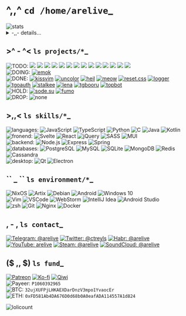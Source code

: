 # ^,,^ `cd /home/arelive`_

<img src="https://github-profile-summary-cards.vercel.app/api/cards/profile-details?username=arebaka&theme=nord_dark" alt="stats" />
<details>
  <summary> -,,- details... </summary>
  <img src="https://github-profile-summary-cards.vercel.app/api/cards/stats?username=arebaka&theme=nord_dark" alt="stats" />
  <img src="https://github-profile-summary-cards.vercel.app/api/cards/productive-time?username=arebaka&theme=nord_dark" alt="commits per day hour" />  
  <img src="https://github-profile-summary-cards.vercel.app/api/cards/repos-per-language?username=arebaka&theme=nord_dark" alt=top languages by repo" />
  <img src="https://github-profile-summary-cards.vercel.app/api/cards/most-commit-language?username=arebaka&theme=nord_dark" alt="top languages by commit" />
</details>

## >^ - ^< `ls projects/*`_
![TODO: ](https://img.shields.io/badge/TODO-FFFFFF?style=flat)
  ![](https://img.shields.io/badge/-web_components_library-gray?style=flat-square)
  ![](https://img.shields.io/badge/-captcha_service-gray?style=flat-square)
  ![](https://img.shields.io/badge/-platform_of_knowledge-gray?style=flat-square)
  ![](https://img.shields.io/badge/-cloud_for_media-gray?style=flat-square)
  ![](https://img.shields.io/badge/-dashbord_for_Telegram_chats-gray?style=flat-square)
  ![](https://img.shields.io/badge/-image_format_for_TTY_and_colorized_code_dumps-gray?style=flat-square)
  ![](https://img.shields.io/badge/-upgrade_of_XMPP_protocol-gray?style=flat-square)
  ![](https://img.shields.io/badge/-URL_shortener_with_useragent_variator-gray?style=flat-square)
  ![](https://img.shields.io/badge/-web_search_engine_for_geeks-gray?style=flat-square)
  ![](https://img.shields.io/badge/-simple_markup_language_for_creating_formatting_text-gray?style=flat-square)
  ![](https://img.shields.io/badge/-reactive_markup_language-gray?style=flat-square)
  ![](https://img.shields.io/badge/-console_web_browser_using_native_reactivity-gray?style=flat-square)
  ![](https://img.shields.io/badge/-MUD_engine_for_messengers-gray?style=flat-square)
  ![](https://img.shields.io/badge/-text/code_editor_of_my_dreams-gray?style=flat-square)  
![DOING: ](https://img.shields.io/badge/DOING-FFFFFF?style=flat)
  [![emok](https://img.shields.io/badge/emok-JS-yellow?style=flat-square)](https://github.com/arebaka/emok)  
![DONE: ](https://img.shields.io/badge/DONE-FFFFFF?style=flat)
  [![kissvim](https://img.shields.io/badge/kissvim-Vim-brightgreen?style=flat-square)](https://github.com/arebaka/kissvim)
  [![uncolor](https://img.shields.io/badge/uncolor-sh-green?style=flat-square)](https://github.com/arebaka/uncolor)
  [![heil](https://img.shields.io/badge/heil-sh-green?style=flat-square)](https://github.com/arebaka/heil)
  [![meow](https://img.shields.io/badge/meow-sh-green?style=flat-square)](https://github.com/arebaka/meow)
  [![reset.css](https://img.shields.io/badge/reset.css-CSS-blueviolet?style=flat-square)](https://github.com/arebaka/reset.css)
  [![logger](https://img.shields.io/badge/logger-TS-blue?style=flat-square)](https://github.com/arebaka/logger)
  [![tgoauth](https://img.shields.io/badge/tgoauth-JS-yellow?style=flat-square)](https://github.com/arebaka/tgoauth)
  [![stalkee](https://img.shields.io/badge/stalkee-JS-yellow?style=flat-square)](https://github.com/arebaka/stalkee)
  [![lena](https://img.shields.io/badge/lena-JS-yellow?style=flat-square)](https://github.com/arebaka/lena)
  [![tgbooru](https://img.shields.io/badge/tgbooru-JS-yellow?style=flat-square)](https://github.com/arebaka/tgbooru)
  [![topbot](https://img.shields.io/badge/topbot-JS-yellow?style=flat-square)](https://github.com/arebaka/topbot)  
![HOLD: ](https://img.shields.io/badge/HOLD-FFFFFF?style=flat)
  [![sode.su](https://img.shields.io/badge/-sode.su-7D80B8?style=flat-square)](https://github.com/arebaka/sode.su)
  [![fumo](https://img.shields.io/badge/fumo-JS-yellow?style=flat-square)](https://github.com/arebaka/fumo)  
![DROP: ](https://img.shields.io/badge/DROP-FFFFFF?style=flat)
  ![none](https://img.shields.io/badge/404_Not_Found-black?style=flat-square)

## >,,< `ls skills/*`_
![languages: ](https://img.shields.io/badge/languages-FFFFFF?style=flat)
![JavaScript](https://img.shields.io/badge/JavaScript-F7DF1E?style=flat-square&logo=javascript&logoColor=black)
![TypeScript](https://img.shields.io/badge/TypeScript-007ACC?style=flat-square&logo=typescript&logoColor=white)
![Python](https://img.shields.io/badge/Python-14354C?style=flat-square&logo=python&logoColor=white)
![C](https://img.shields.io/badge/C-6295cb?style=flat-square&logo=c&logoColor=white)
![Java](https://img.shields.io/badge/Java-f89917?style=flat-square&logo=openjdk&logoColor=white)
![Kotlin](https://img.shields.io/badge/Kotlin-6c3fd1?style=flat-square&logo=kotlin&logoColor=white)  
![fronend: ](https://img.shields.io/badge/frontend-FFFFFF?style=flat)
![Svelte](https://img.shields.io/badge/Svelte-4A4A55?style=flat-square&logo=svelte&logoColor=FF3E00)
![React](https://img.shields.io/badge/React-149eca?style=flat-square&logo=react&logoColor=white)
![jQuery](https://img.shields.io/badge/jQuery-0769AD?style=flat-square&logo=jquery&logoColor=white)
![SASS](https://img.shields.io/badge/Sass-CC6699?style=flat-square&logo=sass&logoColor=white)
![MUI](https://img.shields.io/badge/Material_UI-0059b2?style=flat-square&logo=mui&logoColor=white)  
![backend: ](https://img.shields.io/badge/backend-FFFFFF?style=flat)
![Node.js](https://img.shields.io/badge/Node.js-43853D?style=flat-square&logo=node.js&logoColor=white)
![Express](https://img.shields.io/badge/Express-3D4A55?style=flat-square&logo=express&logoColor=white)
![Spring](https://img.shields.io/badge/Spring-6cb52d?style=flat-square&logo=spring&logoColor=white)  
![databases: ](https://img.shields.io/badge/databases-FFFFFF?style=flat)
![PostgreSQL](https://img.shields.io/badge/PostgreSQL-316192?style=flat-square&logo=postgresql&logoColor=white)
![MySQL](https://img.shields.io/badge/MySQL-3e6e93?style=flat-square&logo=mysql&logoColor=white)
![SQLite](https://img.shields.io/badge/SQLite-044a64?style=flat-square&logo=sqlite&logoColor=white)
![MongoDB](https://img.shields.io/badge/MongoDB-023430?style=flat-square&logo=mongodb&logoColor=white)
![Redis](https://img.shields.io/badge/Redis-dd392b?style=flat-square&logo=redis&logoColor=white)
![Cassandra](https://img.shields.io/badge/Cassandra-bbe6fb?style=flat-square&logo=apache-cassandra&logoColor=black)  
![desktop: ](https://img.shields.io/badge/desktop-FFFFFF?style=flat)
![Qt](https://img.shields.io/badge/Qt-41C551?style=flat-square&logo=qt&logoColor=white)
![Electron](https://img.shields.io/badge/Electron-8fd3e0?style=flat-square&logo=electron&logoColor=black)

## \`\` _ \`\` `ls environment/*`_
![NixOS](https://img.shields.io/badge/NixOS-5277C3?style=flat-square&logo=nixos&logoColor=white)
![Artix](https://img.shields.io/badge/Artix-1793D1?style=flat-square&logo=artix-linux&logoColor=white)
![Debian](https://img.shields.io/badge/Debian-A80030?style=flat-square&logo=debian&logoColor=white)
![Android](https://img.shields.io/badge/Android-3DDC84?style=flat-square&logo=android&logoColor=white)
![Windows 10](https://img.shields.io/badge/Windows_10-0067b8?style=flat-square&logo=windows&logoColor=white)  
![Vim](https://img.shields.io/badge/Vim-007f00?style=flat-square&logo=vim&logoColor=white)
![VSCode](https://img.shields.io/badge/VSCode-0066B8?style=flat-square&logo=visual-studio-code&logoColor=white)
![WebStorm](https://img.shields.io/badge/WebStorm-28b8a0?style=flat-square&logo=webstorm&logoColor=white)
![IntelliJ Idea](https://img.shields.io/badge/IntelliJ_Idea-fe5857?style=flat-square&logo=intellij-idea&logoColor=white)
![Android Studio](https://img.shields.io/badge/Android_Studio-3dd784?style=flat-square&logo=android-studio&logoColor=white)  
![zsh](https://img.shields.io/badge/zsh-008000?style=flat-square&logo=gnu-bash&logoColor=white)
![Git](https://img.shields.io/badge/git-e84e31?style=flat-square&logo=git&logoColor=white)
![Nginx](https://img.shields.io/badge/Nginx-009900?style=flat-square&logo=sass&logoColor=white)
![Docker](https://img.shields.io/badge/Docker-007bff?style=flat-square&logo=docker&logoColor=white)

## , - , `ls contact`_
[![Telegram: @arelive](https://img.shields.io/badge/Telegram-2CA5E0?style=for-the-badge&logo=telegram&logoColor=white)](https://t.me/arelive)
[![Twitter: @ctreyls](https://img.shields.io/badge/Twitter-1DA1F2?style=for-the-badge&logo=twitter&logoColor=white)](https://twitter.com/ctreyls)
[![Habr: @arelive](https://img.shields.io/badge/Habr-80A1B2?style=for-the-badge&logo=habr&logoColor=white)](https://habr.com/ru/users/arelive/)
[![YouTube: arelive](https://img.shields.io/badge/YouTube-FF0000?style=for-the-badge&logo=youtube&logoColor=white)](https://www.youtube.com/channel/UCo1U2_PPPjgvJCFpAiqpiYg)
[![Steam: @arelive](https://img.shields.io/badge/Steam-000000?style=for-the-badge&logo=steam&logoColor=white)](https://steamcommunity.com/id/arelive)
[![SoundCloud: @arelive](https://img.shields.io/badge/SoundCloud-FF3300?style=for-the-badge&logo=soundcloud&logoColor=white)](https://soundcloud.com/arelive)

## ($ ,, $) `ls fund`_
[![Patreon](https://img.shields.io/badge/Patreon-F96854?style=flat&logo=patreon&logoColor=white)](https://www.patreon.com/arelive)
[![Ko-fi](https://img.shields.io/badge/Ko--fi-F16061?style=flat&logo=ko-fi&logoColor=white)](https://ko-fi.com/arelive)
[![Qiwi](https://img.shields.io/badge/QIWI-FF8C00?style=flat&loto=qiwi&logoColor=white)](https://qiwi.com/p/79300704035)  
![Payeer: ](https://img.shields.io/badge/Payeer-4F95D3?style=flat&logo=payeer&logoColor=white) `P1060392965`  
![BTC: ](https://img.shields.io/badge/BTN-000000?style=flat&logo=bitcoin&logoColor=white) `32ujXUFPjLHKAEXDarDnzV3mpo1YvaocEr`  
![ETH: ](https://img.shields.io/badge/ETH-000000?style=flat&logo=ethereum&logoColor=white) `0xFD581Ab4DA676D0d68b0A0eafADA114557A1d824`

![lolicount](https://count.getloli.com/get/@arebaka?theme=rule34)

<!--
**arebaka/arebaka** is a ✨ _special_ ✨ repository because its `README.md` (this file) appears on your GitHub profile.

Here are some ideas to get you started:

- 🔭 I’m currently working on ...
- 🌱 I’m currently learning ...
- 👯 I’m looking to collaborate on ...
- 🤔 I’m looking for help with ...
- 💬 Ask me about ...
- 📫 How to reach me: ...
- 😄 Pronouns: ...
- ⚡ Fun fact: ...
-->
